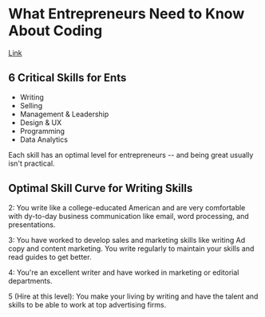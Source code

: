 # What Entrepreneurs Need to Know About Coding
[Link](http://kevindewalt.com/2013/08/04/what-entrepreneurs-need-to-know-about-coding/)

## 6 Critical Skills for Ents
- Writing
- Selling
- Management & Leadership
- Design & UX
- Programming
- Data Analytics

Each skill has an optimal level for entrepreneurs -- and being great usually isn't practical.

## Optimal Skill Curve for Writing Skills

2: You write like a college-educated American and are very comfortable with dy-to-day business communication like email, word processing, and presentations.

3: You have worked to develop sales and marketing skills like writing Ad copy and content marketing. You write regularly to maintain your skills and read guides to get better.

4: You're an excellent writer and have worked in marketing or editorial departments.

5 (Hire at this level): You make your living by writing and have the talent and skills to be able to work at top advertising firms.
    
